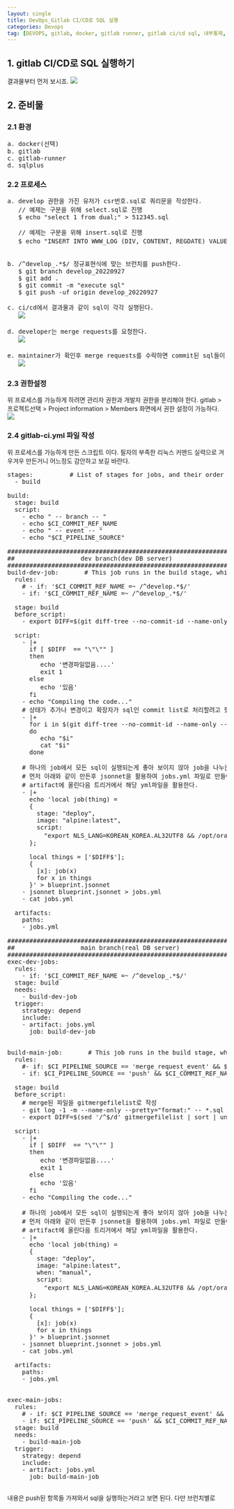 ```yaml
---
layout: single
title: DevOps_Gitlab CI/CD로 SQL 실행
categories: Devops
tag: [DEVOPS, gitlab, docker, gitlab runner, gitlab ci/cd sql, 내부통제, SQL]
---
```


## 1. gitlab CI/CD로 SQL 실행하기
결과물부터 먼저 보시죠.
<img src="/images/devops/img_31.png"/>

## 2. 준비물
### 2.1 환경
<pre>
a. docker(선택)
b. gitlab
c. gitlab-runner
d. sqlplus
</pre>

### 2.2 프로세스
<pre>
a. develop 권한을 가진 유저가 csr번호.sql로 쿼리문을 작성한다.
   // 예제는 구분을 위해 select.sql로 진행
   $ echo "select 1 from dual;" > 512345.sql
     
   // 예제는 구분을 위해 insert.sql로 진행
   $ echo "INSERT INTO WWW_LOG (DIV, CONTENT, REGDATE) VALUES ('gitlab', '테스트', TO_DATE('2022-09-23 14:22:17', 'YYYY-MM-DD HH24:MI:SS'));" > 422345.sql
     

b. /^develop_.*$/ 정규표현식에 맞는 브런치를 push한다.
   $ git branch develop_20220927
   $ git add .
   $ git commit -m "execute sql"
   $ git push -uf origin develop_20220927

c. ci/cd에서 결과물과 같이 sql이 각각 실행된다.
   <img src="/images/devops/img_31.png"/>

d. developer는 merge requests를 요청한다.
   <img src="/images/devops/img_32.png"/>

e. maintainer가 확인후 merge requests를 수락하면 commit된 sql들이 운영서버로 실행된다.
   <img src="/images/devops/img_33.png"/>
</pre>

### 2.3 권한설정
위 프로세스를 가능하게 하려면 관리자 권한과 개발자 권한을 분리해야 한다.
gitlab > 프로젝트선택 > Project information > Members
화면에서 권한 설정이 가능하다.
<img src="/images/devops/img_34.png"/>

### 2.4 gitlab-ci.yml 파일 작성
위 프로세스를 가능하게 만든 스크립트 이다. 필자의 부족한 리눅스 커맨드 실력으로 겨우겨우 만든거니 어느정도 감안하고 보길 바란다.
<pre>
stages:          # List of stages for jobs, and their order of execution
  - build

build:
  stage: build
  script:
    - echo " -- branch -- "
    - echo $CI_COMMIT_REF_NAME
    - echo " -- event -- "
    - echo "$CI_PIPELINE_SOURCE"

#################################################################
##                  dev branch(dev DB server)                  ##
#################################################################
build-dev-job:       # This job runs in the build stage, which runs first.
  rules:
    # - if: '$CI_COMMIT_REF_NAME =~ /^develop.*$/'
    - if: '$CI_COMMIT_REF_NAME =~ /^develop_.*$/'

  stage: build
  before_script: 
    - export DIFF=$(git diff-tree --no-commit-id --name-only --diff-filter=A --diff-filter=M -r $(git rev-parse --verify HEAD) -- *.sql | xargs echo | sed 's/ /","/g' | sed -e 's/^/"/' | sed 's/$/"/')
    
  script:
    - |+
      if [ $DIFF  == "\"\"" ] 
      then
         echo '변경파일없음....'
         exit 1
      else
         echo '있음'
      fi
    - echo "Compiling the code..."
    # 상태가 추가나 변경이고 확장자가 sql인 commit list로 처리할려고 했으나
    - |+
      for i in $(git diff-tree --no-commit-id --name-only --diff-filter=A --diff-filter=M -r $(git rev-parse --verify HEAD) -- *.sql)
      do
         echo "$i"
         cat "$i"
      done

    # 하나의 job에서 모든 sql이 실행되는게 좋아 보이지 않아 job을 나누는 프로세스를 만들어 보았다.
    # 먼저 아래와 같이 만든후 jsonnet을 활용하여 jobs.yml 파일로 만들어
    # artifact에 올린다음 트리거에서 해당 yml파일을 활용한다.
    - |+
      echo 'local job(thing) =
      {
        stage: "deploy",
        image: "alpine:latest",
        script: 
          "export NLS_LANG=KOREAN_KOREA.AL32UTF8 && /opt/oracle/instantclient_21_4/sqlplus [계정]/[비밀번호]@\"[개발서버IP]:1521/[SID]\" @ "+ thing
      };

      local things = ['$DIFF$'];
      {
        [x]: job(x)
        for x in things
      }' > blueprint.jsonnet
    - jsonnet blueprint.jsonnet > jobs.yml
    - cat jobs.yml

  artifacts:
    paths:
    - jobs.yml

###################################################################
##                  main branch(real DB server)                  ##
###################################################################
exec-dev-jobs:
  rules:
    - if: '$CI_COMMIT_REF_NAME =~ /^develop_.*$/'
  stage: build
  needs:
    - build-dev-job
  trigger:
    strategy: depend
    include:
    - artifact: jobs.yml
      job: build-dev-job


build-main-job:       # This job runs in the build stage, which runs first.
  rules:
    #- if: $CI_PIPELINE_SOURCE == 'merge_request_event' && $CI_COMMIT_REF_NAME == 'main'
    - if: $CI_PIPELINE_SOURCE == 'push' && $CI_COMMIT_REF_NAME == 'main'

  stage: build
  before_script: 
    # merge된 파일을 gitmergefilelist로 작성
    - git log -1 -m --name-only --pretty="format:" -- *.sql --diff-filter=M > gitmergefilelist
    - export DIFF=$(sed '/^$/d' gitmergefilelist | sort | uniq | xargs echo | sed 's/ /","/g' | sed -e 's/^/"/' | sed 's/$/"/')
    
  script:
    - |+
      if [ $DIFF  == "\"\"" ] 
      then
         echo '변경파일없음....'
         exit 1
      else
         echo '있음'
      fi
    - echo "Compiling the code..."

    # 하나의 job에서 모든 sql이 실행되는게 좋아 보이지 않아 job을 나누는 프로세스를 만들어 보았다.
    # 먼저 아래와 같이 만든후 jsonnet을 활용하여 jobs.yml 파일로 만들어
    # artifact에 올린다음 트리거에서 해당 yml파일을 활용한다.
    - |+
      echo 'local job(thing) =
      {
        stage: "deploy",
        image: "alpine:latest",
        when: "manual",
        script: 
          "export NLS_LANG=KOREAN_KOREA.AL32UTF8 && /opt/oracle/instantclient_21_4/sqlplus [계정]/[비밀번호]@\"[운영서버IP]:1521/[SID]\" @ "+ thing
      };

      local things = ['$DIFF$'];
      {
        [x]: job(x)
        for x in things
      }' > blueprint.jsonnet
    - jsonnet blueprint.jsonnet > jobs.yml
    - cat jobs.yml

  artifacts:
    paths:
    - jobs.yml


exec-main-jobs:
  rules:
    # - if: $CI_PIPELINE_SOURCE == 'merge_request_event' && $CI_COMMIT_REF_NAME == 'main'
    - if: $CI_PIPELINE_SOURCE == 'push' && $CI_COMMIT_REF_NAME == 'main'
  stage: build
  needs:
    - build-main-job
  trigger:
    strategy: depend
    include:
    - artifact: jobs.yml
      job: build-main-job

</pre>

내용은 push된 항목들 가져와서 sql을 실행하는거라고 보면 된다. 다만 브런치별로 